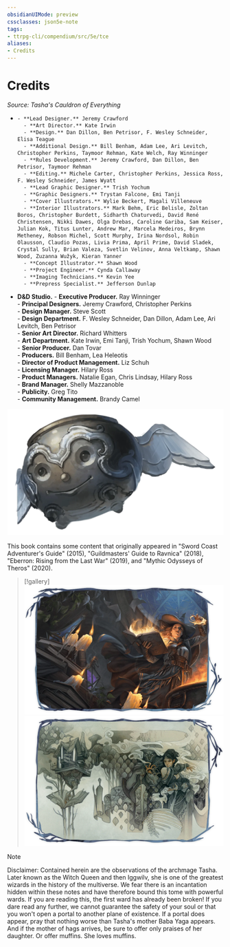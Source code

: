 ```yaml
---
obsidianUIMode: preview
cssclasses: json5e-note
tags:
- ttrpg-cli/compendium/src/5e/tce
aliases:
- Credits
---
```

# Credits
*Source: Tasha's Cauldron of Everything* 

-     - **Lead Designer.** Jeremy Crawford    
        - **Art Director.** Kate Irwin    
        - **Design.** Dan Dillon, Ben Petrisor, F. Wesley Schneider, Elisa Teague    
        - **Additional Design.** Bill Benham, Adam Lee, Ari Levitch, Christopher Perkins, Taymoor Rehman, Kate Welch, Ray Winninger    
        - **Rules Development.** Jeremy Crawford, Dan Dillon, Ben Petrisor, Taymoor Rehman    
        - **Editing.** Michele Carter, Christopher Perkins, Jessica Ross, F. Wesley Schneider, James Wyatt    
        - **Lead Graphic Designer.** Trish Yochum    
        - **Graphic Designers.** Trystan Falcone, Emi Tanji    
        - **Cover Illustrators.** Wylie Beckert, Magali Villeneuve    
        - **Interior Illustrators.** Mark Behm, Eric Belisle, Zoltan Boros, Christopher Burdett, Sidharth Chaturvedi, David René Christensen, Nikki Dawes, Olga Drebas, Caroline Gariba, Sam Keiser, Julian Kok, Titus Lunter, Andrew Mar, Marcela Medeiros, Brynn Metheney, Robson Michel, Scott Murphy, Irina Nordsol, Robin Olausson, Claudio Pozas, Livia Prima, April Prime, David Sladek, Crystal Sully, Brian Valeza, Svetlin Velinov, Anna Veltkamp, Shawn Wood, Zuzanna Wužyk, Kieran Yanner    
        - **Concept Illustrator.** Shawn Wood    
        - **Project Engineer.** Cynda Callaway    
        - **Imaging Technicians.** Kevin Yee    
        - **Prepress Specialist.** Jefferson Dunlap    
- **D&D Studio.**     - **Executive Producer.** Ray Winninger    
        - **Principal Designers.** Jeremy Crawford, Christopher Perkins    
        - **Design Manager.** Steve Scott    
        - **Design Department.** F. Wesley Schneider, Dan Dillon, Adam Lee, Ari Levitch, Ben Petrisor    
        - **Senior Art Director.** Richard Whitters    
        - **Art Department.** Kate Irwin, Emi Tanji, Trish Yochum, Shawn Wood    
        - **Senior Producer.** Dan Tovar    
        - **Producers.** Bill Benham, Lea Heleotis    
        - **Director of Product Management.** Liz Schuh    
        - **Licensing Manager.** Hilary Ross    
        - **Product Managers.** Natalie Egan, Chris Lindsay, Hilary Ross    
        - **Brand Manager.** Shelly Mazzanoble    
        - **Publicity.** Greg Tito    
        - **Community Management.** Brandy Camel    

![](Інструменти%20ДМ/CLI/books/tashas-cauldron-of-everything/img/credits.webp#center)

This book contains some content that originally appeared in "Sword Coast Adventurer's Guide" (2015), "Guildmasters' Guide to Ravnica" (2018), "Eberron: Rising from the Last War" (2019), and "Mythic Odysseys of Theros" (2020).

> [!gallery]
> ![On the Cover: Spellbook in...](Інструменти%20ДМ/CLI/books/tashas-cauldron-of-everything/img/credits2.webp#gallery "On the Cover: Spellbook in hand, the wizard Tasha casts a spell on a brew bubbling in her magic cauldron, in this painting by Magali Villeneuve.")
> ![On the Alt-Cover: Artist W...](Інструменти%20ДМ/CLI/books/tashas-cauldron-of-everything/img/credits3.webp#gallery "On the Alt-Cover: Artist Wylie Beckert shows Tasha conjuring images of her past and future, wielding an incantation taught by her mother, Baba Yaga, while the abyssal lord Graz'zt looks on.")

> [!note]
> Disclaimer: Contained herein are the observations of the archmage Tasha. Later known as the Witch Queen and then Iggwilv, she is one of the greatest wizards in the history of the multiverse. We fear there is an incantation hidden within these notes and have therefore bound this tome with powerful wards. If you are reading this, the first ward has already been broken! If you dare read any further, we cannot guarantee the safety of your soul or that you won't open a portal to another plane of existence. If a portal does appear, pray that nothing worse than Tasha's mother Baba Yaga appears. And if the mother of hags arrives, be sure to offer only praises of her daughter. Or offer muffins. She loves muffins.